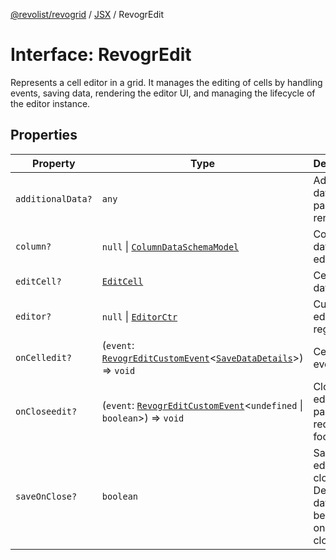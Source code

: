 [@revolist/revogrid](README.md) / [JSX](Namespace.JSX.md) / RevogrEdit

# Interface: RevogrEdit

Represents a cell editor in a grid.
It manages the editing of cells by handling events, saving data, rendering the editor UI,
and managing the lifecycle of the editor instance.

## Properties

| Property | Type | Description | Defined in |
| ------ | ------ | ------ | ------ |
| `additionalData?` | `any` | Additional data to pass to renderer | [src/components.d.ts:1681](https://github.com/revolist/revogrid/blob/b7bc91178b5b059b1432f9bb6ddbfab652d2c8cf/src/components.d.ts#L1681) |
| `column?` | `null` \| [`ColumnDataSchemaModel`](TypeAlias.ColumnDataSchemaModel.md) | Column data for editor. | [src/components.d.ts:1685](https://github.com/revolist/revogrid/blob/b7bc91178b5b059b1432f9bb6ddbfab652d2c8cf/src/components.d.ts#L1685) |
| `editCell?` | [`EditCell`](TypeAlias.EditCell.md) | Cell to edit data. | [src/components.d.ts:1689](https://github.com/revolist/revogrid/blob/b7bc91178b5b059b1432f9bb6ddbfab652d2c8cf/src/components.d.ts#L1689) |
| `editor?` | `null` \| [`EditorCtr`](TypeAlias.EditorCtr.md) | Custom editors register | [src/components.d.ts:1693](https://github.com/revolist/revogrid/blob/b7bc91178b5b059b1432f9bb6ddbfab652d2c8cf/src/components.d.ts#L1693) |
| `onCelledit?` | (`event`: [`RevogrEditCustomEvent`](Interface.RevogrEditCustomEvent.md)\<[`SaveDataDetails`](TypeAlias.SaveDataDetails.md)\>) => `void` | Cell edit event | [src/components.d.ts:1697](https://github.com/revolist/revogrid/blob/b7bc91178b5b059b1432f9bb6ddbfab652d2c8cf/src/components.d.ts#L1697) |
| `onCloseedit?` | (`event`: [`RevogrEditCustomEvent`](Interface.RevogrEditCustomEvent.md)\<`undefined` \| `boolean`\>) => `void` | Close editor event pass true if requires focus next | [src/components.d.ts:1701](https://github.com/revolist/revogrid/blob/b7bc91178b5b059b1432f9bb6ddbfab652d2c8cf/src/components.d.ts#L1701) |
| `saveOnClose?` | `boolean` | Save on editor close. Defines if data should be saved on editor close. | [src/components.d.ts:1705](https://github.com/revolist/revogrid/blob/b7bc91178b5b059b1432f9bb6ddbfab652d2c8cf/src/components.d.ts#L1705) |
